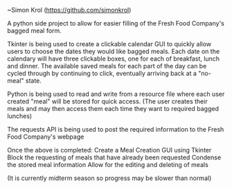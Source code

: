 ~Simon Krol (https://github.com/simonkrol)

A python side project to allow for easier filling of the Fresh Food Company's bagged meal form.

Tkinter is being used to create a clickable calendar GUI to quickly allow users to choose the dates they would like bagged meals. Each date on the calendary will have three clickable boxes, one for each of breakfast, lunch and dinner. The available saved meals for each part of the day can be cycled through by continuing to click, eventually arriving back at a "no-meal" state.

Python is being used to read and write from a resource file where each user created "meal" will be stored for quick access. (The user creates their meals and may then access them each time they want to required bagged lunches)

The requests API is being used to post the required information to the Fresh Food Company's webpage


Once the above is completed:
Create a Meal Creation GUI using Tkinter
Block the requesting of meals that have already been requested
Condense the stored meal information
Allow for the editing and deleting of meals

(It is currently midterm season so progress may be slower than normal)